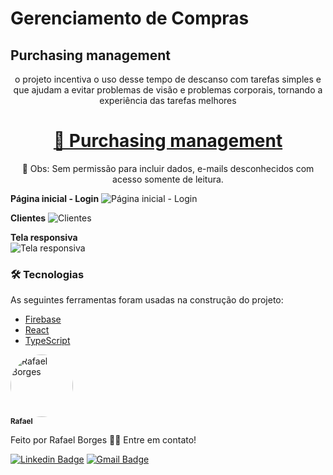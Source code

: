 # Gerenciamento de Compras

## Purchasing management
<p align="center">o projeto incentiva o uso desse tempo de descanso com tarefas simples e que ajudam a evitar problemas de visão e problemas corporais, tornando a experiência das tarefas melhores</p>

<h1 align="center">
    <a href="https://buy-management.web.app/">🔗 Purchasing management</a>
</h1>
<p align="center">🚀 Obs: Sem permissão para incluir dados, e-mails desconhecidos com acesso somente de leitura.</p>

<strong>Página inicial - Login</strong>
<img src="assets/github/signin.jpeg" alt="Página inicial - Login" />

<strong>Clientes</strong>
<img src="assets/github/order.jpeg" alt="Clientes" />

<strong>Tela responsiva</strong>
<br/>
<img src="public/github/responsive.png" alt="Tela responsiva" />

### 🛠 Tecnologias

As seguintes ferramentas foram usadas na construção do projeto:

- [Firebase](https://firebase.google.com/)
- [React](https://pt-br.reactjs.org/)
- [TypeScript](https://www.typescriptlang.org/)

 <img style="border-radius: 50%;" src="https://github.com/rafaelborges26.png" width="100px;" alt="Rafael Borges"/>
 <br />
 <sub><b>Rafael</b></sub></a>


Feito por Rafael Borges 👋🏽 Entre em contato!

[![Linkedin Badge](https://img.shields.io/badge/-Rafael-blue?style=flat-square&logo=Linkedin&logoColor=white&link=)](linkedin.com/in/rafael-bernardino-borges) 
[![Gmail Badge](https://img.shields.io/badge/-rafael.borges2698@gmail.com-c14438?style=flat-square&logo=Gmail&logoColor=white&link=mailto:rafael.borges2698@gmail.com)](mailto:rafael.borges2698@gmail.com)

